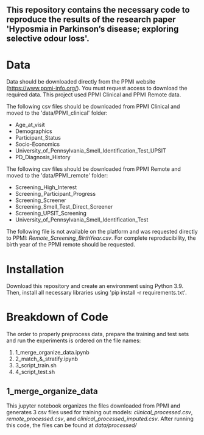 ## This repository contains the necessary code to reproduce the results of the research paper 'Hyposmia in Parkinson’s disease; exploring selective odour loss'.

# Data

Data should be downloaded directly from the PPMI website (https://www.ppmi-info.org/). You must request access to download the required data. This project used PPMI Clinical and PPMI Remote data.

The following csv files should be downloaded from PPMI Clinical and moved to the 'data/PPMI_clinical' folder:
- Age_at_visit
- Demographics
- Participant_Status
- Socio-Economics
- University_of_Pennsylvania_Smell_Identification_Test_UPSIT
- PD_Diagnosis_History

The following csv files should be downloaded from PPMI Remote and moved to the 'data/PPMI_remote' folder:
- Screening_High_Interest
- Screening_Participant_Progress
- Screening_Screener
- Screening_Smell_Test_Direct_Screener
- Screening_UPSIT_Screening
- University_of_Pennsylvania_Smell_Identification_Test

The following file is not available on the platform and was requested directly to PPMI: _Remote_Screening_BirthYear.csv_. For complete reproducibility, the birth year of the PPMI remote should be requested. 

# Installation

Download this repository and create an environment using Python 3.9. Then, install all necessary libraries using 'pip install -r requirements.txt'.

# Breakdown of Code

The order to properly preprocess data, prepare the training and test sets and run the experiments is ordered on the file names:

1. 1_merge_organize_data.ipynb
2. 2_match_&_stratify.ipynb
3. 3_script_train.sh
4. 4_script_test.sh

## 1_merge_organize_data

This jupyter notebook organizes the files downloaded from PPMI and generates 3 csv files used for training out models: _clinical_processed.csv_, _remote_processed.csv_, and _clinical_processed_imputed.csv_. After running this code, the files can be found at _data/processed/_
